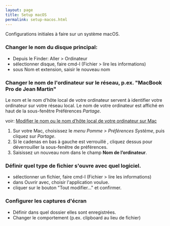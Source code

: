```yaml
---
layout: page
title: Setup macOS
permalink: setup-macos.html
---
```


Configurations initiales à faire sur un système macOS.

### Changer le nom du disque principal:

- Depuis le Finder: Aller > Ordinateur
- sélectionner disque, faire cmd-I (Fichier > lire les informations)
- sous Nom et extension, saisir le nouveau nom

### Changer le nom de l'ordinateur sur le réseau, p.ex. "MacBook Pro de Jean Martin"

Le nom et le nom d’hôte local de votre ordinateur servent à identifier votre ordinateur sur votre réseau local. Le nom de votre ordinateur est affiché en haut de la sous-fenêtre Préférences *Partage*.

voir: [Modifier le nom ou le nom d’hôte local de votre ordinateur sur Mac](https://support.apple.com/fr-ch/guide/mac-help/mchlp2322/mac)


1. Sur votre Mac, choisissez le *menu Pomme  > Préférences Système*, puis cliquez sur *Partage*.
2. Si le cadenas en bas à gauche est verrouillé , cliquez dessus pour déverrouiller la sous-fenêtre de préférences.
3. Saisissez un nouveau nom dans le champ **Nom de l’ordinateur**.


### Définir quel type de fichier s'ouvre avec quel logiciel.

- sélectionner un fichier, faire cmd-I (Fichier > lire les informations)
- dans Ouvrir avec, choisir l'application voulue.
- cliquer sur le bouton "Tout modifier..." et confirmer.

### Configurer les captures d'écran

- Définir dans quel dossier elles sont enregistrées.
- Changer le comportement (p.ex. clipboard au lieu de fichier)
